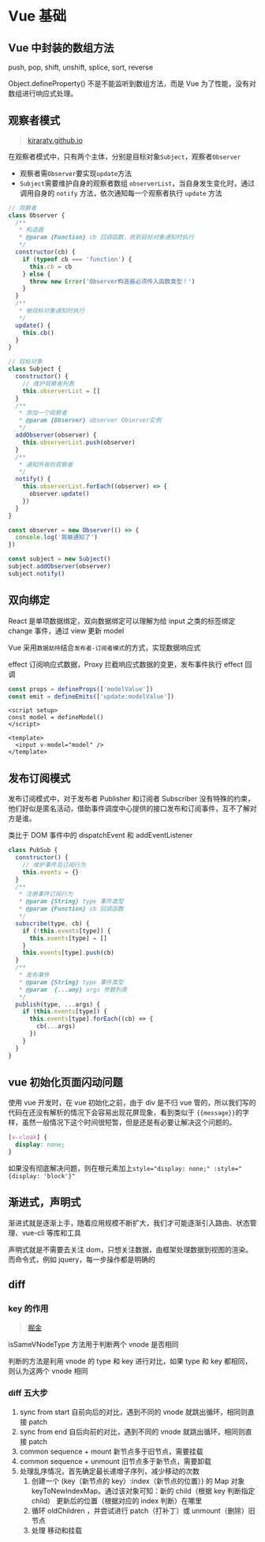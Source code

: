 # Vue 基础

## Vue 中封装的数组方法

push, pop, shift, unshift, splice, sort, reverse

Object.defineProperty() 不是不能监听到数组方法，而是 Vue 为了性能，没有对数组进行响应式处理。

## 观察者模式

> [kiraraty.github.io](https://kiraraty.github.io/fe-doc/#/interview/%E4%BB%A3%E7%A0%81%E9%A2%98?id=%e8%a7%82%e5%af%9f%e8%80%85%e6%a8%a1%e5%bc%8f)

在观察者模式中，只有两个主体，分别是目标对象`Subject`，观察者`Observer`

- 观察者需`Observer`要实现`update`方法
- `Subject`需要维护自身的观察者数组 `observerList`，当自身发生变化时，通过调用自身的 `notify` 方法，依次通知每一个观察者执行 `update` 方法

```js
// 观察者
class Observer {
  /**
   * 构造器
   * @param {Function} cb 回调函数，收到目标对象通知时执行
   */
  constructor(cb) {
    if (typeof cb === 'function') {
      this.cb = cb
    } else {
      throw new Error('Observer构造器必须传入函数类型！')
    }
  }
  /**
   * 被目标对象通知时执行
   */
  update() {
    this.cb()
  }
}

// 目标对象
class Subject {
  constructor() {
    // 维护观察者列表
    this.observerList = []
  }
  /**
   * 添加一个观察者
   * @param {Observer} observer Observer实例
   */
  addObserver(observer) {
    this.observerList.push(observer)
  }
  /**
   * 通知所有的观察者
   */
  notify() {
    this.observerList.forEach((observer) => {
      observer.update()
    })
  }
}

const observer = new Observer(() => {
  console.log('我被通知了')
})

const subject = new Subject()
subject.addObserver(observer)
subject.notify()
```

## 双向绑定

React 是单项数据绑定，双向数据绑定可以理解为给 input 之类的标签绑定 change 事件，通过 view 更新 model

Vue 采用`数据劫持`结合`发布者-订阅者模式`的方式，实现数据响应式

effect 订阅响应式数据，Proxy 拦截响应式数据的变更，发布事件执行 effect 回调

```js
const props = defineProps(['modelValue'])
const emit = defineEmits(['update:modelValue'])
```

```vue
<script setup>
const model = defineModel()
</script>

<template>
  <input v-model="model" />
</template>
```

## 发布订阅模式

发布订阅模式中，对于发布者 Publisher 和订阅者 Subscriber 没有特殊的约束，他们好似是匿名活动，借助事件调度中心提供的接口发布和订阅事件，互不了解对方是谁。

类比于 DOM 事件中的 dispatchEvent 和 addEventListener

```js
class PubSub {
  constructor() {
    // 维护事件及订阅行为
    this.events = {}
  }
  /**
   * 注册事件订阅行为
   * @param {String} type 事件类型
   * @param {Function} cb 回调函数
   */
  subscribe(type, cb) {
    if (!this.events[type]) {
      this.events[type] = []
    }
    this.events[type].push(cb)
  }
  /**
   * 发布事件
   * @param {String} type 事件类型
   * @param  {...any} args 参数列表
   */
  publish(type, ...args) {
    if (this.events[type]) {
      this.events[type].forEach((cb) => {
        cb(...args)
      })
    }
  }
}
```

## vue 初始化页面闪动问题

使用 vue 开发时，在 vue 初始化之前，由于 div 是不归 vue 管的，所以我们写的代码在还没有解析的情况下会容易出现花屏现象，看到类似于 `{{message}}`的字样，虽然一般情况下这个时间很短暂，但是还是有必要让解决这个问题的。

```css
[v-cloak] {
  display: none;
}
```

如果没有彻底解决问题，则在根元素加上`style="display: none;" :style="{display: 'block'}"`

## 渐进式，声明式

渐进式就是逐渐上手，随着应用规模不断扩大，我们才可能逐渐引入路由、状态管理、vue-cli 等库和工具

声明式就是不需要去关注 dom，只想关注数据，由框架处理数据到视图的渲染。而命令式，例如 jquery，每一步操作都是明确的

## diff

### key 的作用

> [掘金](https://juejin.cn/post/7190726242042118200)

isSameVNodeType 方法用于判断两个 vnode 是否相同

判断的方法是利用 vnode 的 type 和 key 进行对比，如果 type 和 key 都相同，则认为这两个 vnode 相同

### diff 五大步

1. sync from start 自前向后的对比，遇到不同的 vnode 就跳出循环，相同则直接 patch
2. sync from end 自后向前的对比，遇到不同的 vnode 就跳出循环，相同则直接 patch
3. common sequence + mount 新节点多于旧节点，需要挂载
4. common sequence + unmount 旧节点多于新节点，需要卸载
5. 处理乱序情况，首先确定最长递增子序列，减少移动的次数
   1. 创建一个 (key（新节点的 key）:index（新节点的位置）) 的 Map 对象 keyToNewIndexMap。通过该对象可知：新的 child（根据 key 判断指定 child） 更新后的位置（根据对应的 index 判断）在哪里
   2. 循环 oldChildren ，并尝试进行 patch（打补丁）或 unmount（删除）旧节点
   3. 处理 移动和挂载
